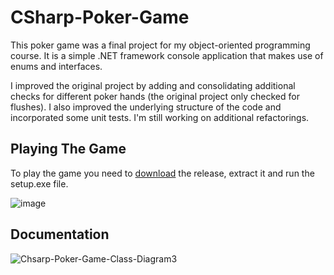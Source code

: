 # CSharp-Poker-Game
This poker game was a final project for my object-oriented programming course. It is a simple .NET framework console application that makes use of enums and interfaces.

I improved the original project by adding and consolidating additional checks for different poker hands (the original project only checked for flushes). I also improved the underlying structure of the code and incorporated some unit tests. I'm still working on additional refactorings.

## Playing The Game 
To play the game you need to [download](https://github.com/asathkumara/CSharp-Poker-Game/releases/download/v1.0/CSharp-Poker-Game-v1.0.zip) the release, extract it and run the setup.exe file. 

![image](https://user-images.githubusercontent.com/28933557/51796736-9803fb00-21ac-11e9-8e1e-3a01bac752eb.png)

## Documentation

![Chsarp-Poker-Game-Class-Diagram3](https://user-images.githubusercontent.com/28933557/54904167-f858a580-4e9a-11e9-83fe-e70871dfc7bc.JPG)


